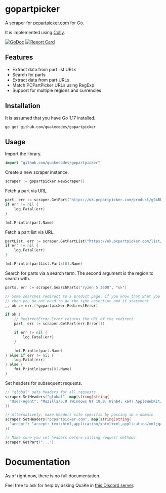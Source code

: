 # gopartpicker

A scraper for [pcpartpicker.com](https://pcpartpicker.com) for Go.

It is implemented using [Colly](https://github.com/gocolly/colly).

[![GoDoc](https://godoc.org/github.com/quakecodes/gopartpicker?status.svg)](https://pkg.go.dev/github.com/quakecodes/gopartpicker)
[![Report Card](https://img.shields.io/badge/report%20card-A-00b800?style=flat-square)](http://goreportcard.com/report/quakecodes/gopartpicker)

## Features

- Extract data from part list URLs
- Search for parts
- Extract data from part URLs
- Match PCPartPicker URLs using RegExp
- Support for multiple regions and currencies

## Installation

It is assumed that you have Go 1.17 installed.

```
go get github.com/quakecodes/gopartpicker
```

## Usage

Import the library.

```go
import "github.com/quakecodes/gopartpicker"
```

Create a new scraper instance.

```go
scraper := gopartpicker.NewScraper()
```

Fetch a part via URL.

```go
part, err := scraper.GetPart("https://uk.pcpartpicker.com/product/g94BD3/amd-ryzen-5-5600x-37-ghz-6-core-processor-100-100000065box")
if err != nil {
    log.Fatal(err)
}

fmt.Println(part.Name)
```

Fetch a part list via URL.

```go
partList, err := scraper.GetPartList("https://uk.pcpartpicker.com/list/LNqWbh")
if err != nil {
    log.Fatal(err)
}

fmt.Println(partList.Parts[0].Name)
```

Search for parts via a search term. The second argument is the region to search with.

```go
parts, err := scraper.SearchParts("ryzen 5 3600", "uk")

// Some searches redirect to a product page, if you know that what you are searching will not redirect
// then you do not need to do the type assertion and if statement
_, ok := err.(*gopartpicker.RedirectError)

if ok {
    // RedirectError.Error returns the URL of the redirect
    part, err := scraper.GetPart(err.Error())

    if err != nil {
        log.Fatal(err)
    }

    fmt.Println(part.Name)
} else if err != nil {
    log.Fatal(err)
} else {
    fmt.Println(parts[0].Name)
}
```

Set headers for subsequent requests.

```go
// "global" sets headers for all requests
scraper.SetHeaders("global", map[string]string{
  "User-Agent": "Mozilla/5.0 (Windows NT 10.0; Win64; x64) AppleWebKit/537.36 (KHTML, like Gecko) Chrome/94.0.4606.71 Safari/537.36",
})

// Alternatively, make headers site specific by passing in a domain
scraper.SetHeaders("pcpartpicker.com", map[string]string{
  "accept": "accept: text/html,application/xhtml+xml,application/xml;q=0.9,image/avif,image/webp,image/apng,*/*;q=0.8,application/signed-exchange;v=b3;q=0.9",
})

// Make sure you set headers before calling request methods
scraper.GetPart("...")
```

# Documentation

As of right now, there is no full documentation.

Feel free to ask for help by asking QuaKe in [this Discord server](https://discord.com/invite/WM9pHp8).
